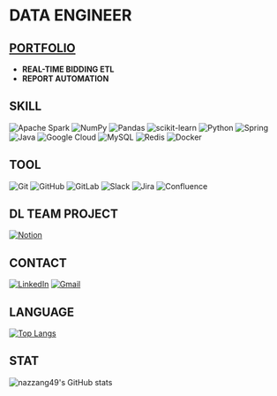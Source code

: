 # DATA ENGINEER

## [PORTFOLIO](https://jay-park.notion.site/Projects-4b931a0e9068406c8369aa913b319a3b)
- **REAL-TIME BIDDING ETL**
- **REPORT AUTOMATION**

## SKILL
![Apache Spark](https://img.shields.io/badge/ApacheSpark-%23EE4C2C.svg?style=for-the-badge&logo=ApacheSpark&logoColor=#E25A1C)
![NumPy](https://img.shields.io/badge/numpy-%23013243.svg?style=for-the-badge&logo=numpy&logoColor=white)
![Pandas](https://img.shields.io/badge/pandas-%23150458.svg?style=for-the-badge&logo=pandas&logoColor=white)
![scikit-learn](https://img.shields.io/badge/scikit--learn-%23F7931E.svg?style=for-the-badge&logo=scikit-learn&logoColor=white)
![Python](https://img.shields.io/badge/python-3670A0?style=for-the-badge&logo=python&logoColor=ffdd54)
![Spring](https://img.shields.io/badge/spring-%236DB33F.svg?style=for-the-badge&logo=spring&logoColor=white)
![Java](https://img.shields.io/badge/java-%23ED8B00.svg?style=for-the-badge&logo=java&logoColor=white)
![Google Cloud](https://img.shields.io/badge/GoogleCloud-%234285F4.svg?style=for-the-badge&logo=google-cloud&logoColor=white)
![MySQL](https://img.shields.io/badge/mysql-%2300f.svg?style=for-the-badge&logo=mysql&logoColor=white)
![Redis](https://img.shields.io/badge/redis-%23DD0031.svg?style=for-the-badge&logo=redis&logoColor=white)
![Docker](https://img.shields.io/badge/docker-%230db7ed.svg?style=for-the-badge&logo=docker&logoColor=white)

## TOOL
![Git](https://img.shields.io/badge/git-%23F05033.svg?style=for-the-badge&logo=git&logoColor=white)
![GitHub](https://img.shields.io/badge/github-%23121011.svg?style=for-the-badge&logo=github&logoColor=white)
![GitLab](https://img.shields.io/badge/gitlab-%23181717.svg?style=for-the-badge&logo=gitlab&logoColor=white)
![Slack](https://img.shields.io/badge/Slack-4A154B?style=for-the-badge&logo=slack&logoColor=white)
![Jira](https://img.shields.io/badge/jira-%230A0FFF.svg?style=for-the-badge&logo=jira&logoColor=white)
![Confluence](https://img.shields.io/badge/confluence-%23172BF4.svg?style=for-the-badge&logo=confluence&logoColor=white)

## DL TEAM PROJECT
[![Notion](https://img.shields.io/badge/Notion-%23000000.svg?style=for-the-badge&logo=notion&logoColor=white&link=https://jet-rook-fae.notion.site/AI-it-b0ee85a289404de9852c579ef7d9b5e5)](https://jet-rook-fae.notion.site/AI-it-b0ee85a289404de9852c579ef7d9b5e5)

## CONTACT
[![LinkedIn](https://img.shields.io/badge/linkedin-%230077B5.svg?style=for-the-badge&logo=linkedin&logoColor=white&link=https://www.linkedin.com/in/jinyoung-park-29a698215/)](https://www.linkedin.com/in/jinyoung-park-29a698215/)
[![Gmail](https://img.shields.io/badge/Gmail-D14836?style=for-the-badge&logo=gmail&logoColor=white&link=mailto:nazzang49@gmail.com)](mailto:nazzang49@gmail.com)

## LANGUAGE
[![Top Langs](https://github-readme-stats.vercel.app/api/top-langs/?username=nazzang49&layout=compact)](https://github.com/anuraghazra/github-readme-stats)

## STAT
![nazzang49's GitHub stats](https://github-readme-stats.vercel.app/api?username=nazzang49&show_icons=true&theme=dark)
